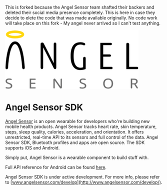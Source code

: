 

This is forked because the Angel Sensor team shafted their backers and deleted their social media presence completely. This is here in case they decide to elete the code that was made available originally. No code work will take place on this fork - My angel never arrived so I can't test anything.








![Angel Sensor logo](https://github.com/AngelSensor/angel-sdk/blob/master/assets/Logo-Black-on-white.png)

Angel Sensor SDK
================

[Angel Sensor](http://angelsensor.com/) is an open wearable for developers who're building new mobile health products. Angel Sensor tracks heart rate, skin temperature, steps, sleep quality, calories, acceleration, and orientation. It offers unrestricted, real-time API to its sensors and full control of the data. Angel Sensor SDK, Bluetooth profiles and apps are open source. The SDK supports iOS and Android.

Simply put, Angel Sensor is a wearable component to build stuff with.

Full API reference for Android can be found [here](https://angelsensor.github.io/angel-sdk/).

Angel Sensor SDK is under active development. For more info, please refer to [www.angelsensor.com/develop](http://www.angelsensor.com/develop/).
